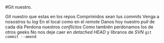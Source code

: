 #Git nuestro.

*Git* nuestro que estas en los repos
Comprimidos sean tus *commits*
Venga a nosostros tu *log*
En el local como en el *remote*
Danos hoy nuestro *pull* de cada día
Perdona nuestros *conflictos*
Como también perdonamos los de otros geeks
No nos deje caer en *detached HEAD*
y líbranos de *SVN*
`git commit --amend`
